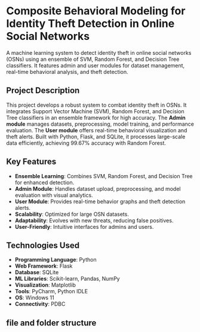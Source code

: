 # Composite Behavioral Modeling for Identity Theft Detection in Online Social Networks

A machine learning system to detect identity theft in online social networks (OSNs) using an ensemble of SVM, Random Forest, and Decision Tree classifiers. It features admin and user modules for dataset management, real-time behavioral analysis, and theft detection.

## Project Description
This project develops a robust system to combat identity theft in OSNs. It integrates Support Vector Machine (SVM), Random Forest, and Decision Tree classifiers in an ensemble framework for high accuracy. The **Admin module** manages datasets, preprocessing, model training, and performance evaluation. The **User module** offers real-time behavioral visualization and theft alerts. Built with Python, Flask, and SQLite, it processes large-scale data efficiently, achieving 99.67% accuracy with Random Forest.

## Key Features
- **Ensemble Learning**: Combines SVM, Random Forest, and Decision Tree for enhanced detection.
- **Admin Module**: Handles dataset upload, preprocessing, and model evaluation with visual analytics.
- **User Module**: Provides real-time behavior graphs and theft detection alerts.
- **Scalability**: Optimized for large OSN datasets.
- **Adaptability**: Evolves with new threats, reducing false positives.
- **User-Friendly**: Intuitive interfaces for admins and users.

## Technologies Used
- **Programming Language**: Python
- **Web Framework**: Flask
- **Database**: SQLite
- **ML Libraries**: Scikit-learn, Pandas, NumPy
- **Visualization**: Matplotlib
- **Tools**: PyCharm, Python IDLE
- **OS**: Windows 11
- **Connectivity**: PDBC

## file and folder structure 
